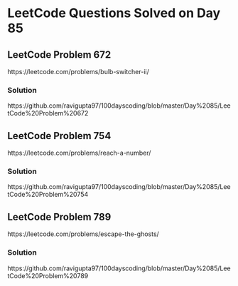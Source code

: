 # LeetCode Questions Solved on Day 85

<h2>LeetCode Problem 672</h2>  https://leetcode.com/problems/bulb-switcher-ii/
<h3>Solution</h3>  https://github.com/ravigupta97/100dayscoding/blob/master/Day%2085/LeetCode%20Problem%20672

<h2>LeetCode Problem 754</h2>  https://leetcode.com/problems/reach-a-number/
<h3>Solution</h3>  https://github.com/ravigupta97/100dayscoding/blob/master/Day%2085/LeetCode%20Problem%20754

<h2>LeetCode Problem 789</h2>  https://leetcode.com/problems/escape-the-ghosts/
<h3>Solution</h3>  https://github.com/ravigupta97/100dayscoding/blob/master/Day%2085/LeetCode%20Problem%20789
